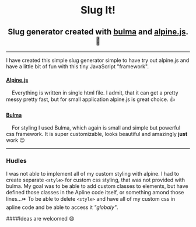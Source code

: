 # <center>Slug It!</center>

## <center> Slug generator created with [bulma](https://bulma.io) and [alpine.js](https://alpinejs.dev). :evergreen_tree: </center>

---
I have created this simple slug generator simple to have try out alpine.js and have a little bit of fun with this tiny JavaScript "framework".

#### [Alpine.js](https://alpinejs.dev)

&nbsp;&nbsp;&nbsp;&nbsp;Everything is written in single html file. I admit, that it can get a pretty messy pretty fast, but for small application alpine.js is great choice. :thumbsup:

#### [Bulma](https://bulma.io)

&nbsp;&nbsp;&nbsp;&nbsp;For styling I used Bulma, which again is small and simple but powerful css framework. It is super customizable, looks beautiful and amazingly **just** work :wink:

---

### Hudles

I was not able to implement all of my custom styling with alpine. I had to create separate `<style>` for custom css styling, that was not provided with bulma. My goal was to be able to add custom classes to elements, but have defined those classes in the Apline code itself, or something amond those lines...:fast_forward: To be able to delete `<style>` and have all of my custom css in apline code and be able to access it *"globaly"*.

####Ideas are welcomed :smile:
